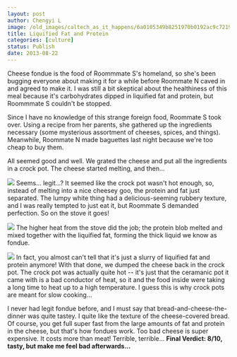 ```yaml
---
layout: post
author: Chengyi L
image: /old_images/caltech_as_it_happens/6a0105349b8251970b0192ac9c7219970d.jpg
title: Liquified Fat and Protein
categories: [culture]
status: Publish
date: 2013-08-22
---
```


Cheese fondue is the food of Roommmate S's homeland, so she's been bugging everyone about making it for a while before Roommate N caved in and agreed to make it. I was still a bit skeptical about the healthiness of this meal because it's carbohydrates dipped in liquified fat and protein, but Roommmate S couldn't be stopped.

Since I have no knowledge of this strange foreign food, Roommate S took over. Using a recipe from her parents, she gathered up the ingredients necessary (some mysterious assortment of cheeses, spices, and things). Meanwhile, Roommate N made baguettes last night because we're too cheap to buy them. 

All seemed good and well. We grated the cheese and put all the ingredients in a crock pot. The cheese started melting, and then...


![](/old_images/caltech_as_it_happens/6a0105349b8251970b019104d3809d970c.jpg)
Seems... legit...? 
It seemed like the crock pot wasn't hot enough, so, instead of melting into a nice cheesey goo, the protein and fat just separated. The lumpy white thing had a delicious-seeming rubbery texture, and I was really tempted to just eat it, but Roommate S demanded perfection. So on the stove it goes! 


![](/old_images/caltech_as_it_happens/6a0105349b8251970b019104d382c2970c.jpg)
The higher heat from the stove did the job; the protein blob melted and mixed together with the liquified fat, forming the thick liquid we know as fondue. 


![](/old_images/caltech_as_it_happens/6a0105349b8251970b01901edd93bf970b.jpg)
In fact, you almost can't tell that it's just a slurry of liquified fat and protein anymore! With that done, we dumped the cheese back in the crock pot. The crock pot was actually quite hot -- it's just that the ceramanic pot it came with is a bad conductor of heat, so it and the food inside were taking a long time to heat up to a high temperature. I guess this is why crock pots are meant for slow cooking...

I never had legit fondue before, and I must say that bread-and-cheese-the-dinner was quite tastey. I quite like the texture of the cheese-covered bread. Of course, you get full super fast from the large amounts of fat and protein in the cheese, but that's how fondues work. 
Too bad cheese is super expensive. It costs more than meat! Terrible, terrible... 
**Final Verdict: 8/10, tasty, but make me feel bad afterwards...**
